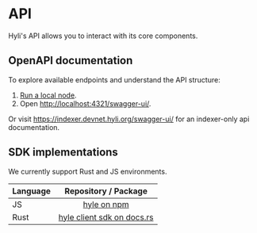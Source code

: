 # API

Hyli's API allows you to interact with its core components.

## OpenAPI documentation

To explore available endpoints and understand the API structure:

1. [Run a local node](../quickstart/devnet.md).
2. Open <http://localhost:4321/swagger-ui/>.

Or visit <https://indexer.devnet.hyli.org/swagger-ui/> for an indexer-only api documentation.

## SDK implementations

We currently support Rust and JS environments.

| Language | Repository / Package |
|----------|:--------------------:|
| JS       | [hyle on npm](https://www.npmjs.com/package/hyle)                  |
| Rust     | [hyle client sdk on docs.rs](https://crates.io/crates/hyle-client-sdk)              |
